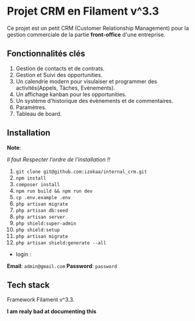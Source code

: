# Projet CRM en Filament v^3.3

Ce projet est un petit CRM (Customer Relationship Management) pour la gestion commerciale de la partie **front-office** d'une entreprise.

## Fonctionnalités clés

1. Gestion de contacts et de contrats.
3. Gestion et Suivi des opportunities.
4. Un calendrie modern pour visulaiser et programmer des activités(Appels, Tâches, Evènements).
5. Un affichage kanban pour les opportunities.
6. Un système d'historique des évènements et de commentaires.
7. Paramètres.
8. Tableau de board.

## Installation

**Note**:

*Il faut Respecter l'ordre de l'installation !!*

1. `git clone git@github.com:izokaa/internal_crm.git`
2. `npm install`
3. `composer install`
4. `npm run build && npm run dev`
5. `cp .env.example .env`
6. `php artisan migrate`
7. `php artisan db:seed`
8. `php artisan server`
9. `php shield:super-admin`
10. `php shield:setup`
11. `php artisan migrate`
12. `php artisan shield:generate --all`

* login :

**Email**: `admin@gmail.com`
**Password**: `password`

## Tech stack

Framework Filament v^3.3.

**I am realy bad at documenting this**
